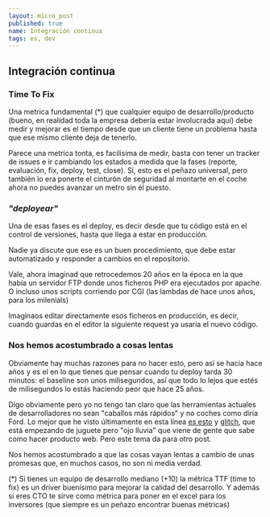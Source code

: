 ```yaml
---
layout: micro_post
published: true
name: Integración continua
tags: es, dev
---
```


## Integración continua

### Time To Fix

Una metrica fundamental (*) que cualquier equipo de desarrollo/producto (bueno, en realidad toda la empresa debería estar involucrada aquí) debe medir y mejorar es el tiempo desde que un cliente tiene un problema hasta que ese mismo cliente deja de tenerlo.

Parece una metrica tonta, es facilísima de medir, basta con tener un tracker de issues e ir cambiando los estados a medida que la fases (reporte, evaluación, fix, deploy, test, close). Sí, esto es el peñazo universal, pero también lo era ponerte el cinturón de seguridad al montarte en el coche ahora no puedes avanzar un metro sin él puesto.


### *"deployear"*

Una de esas fases es el deploy, es decir desde que tu código está en el control de versiones, hasta que llega a estar en producción.

Nadie ya discute que ese es un buen procedimiento, que debe estar automatizado y responder a cambios en el repositorio.

Vale, ahora imaginad que retrocedemos 20 años en la época en la que había un servidor FTP donde unos ficheros PHP era ejecutados por apache. O incluso unos scripts corriendo por CGI (las lambdas de hace unos años, para los milenials)

Imaginaos editar directamente esos ficheros en producción, es decir, cuando guardas en el editor la siguiente request ya usaría el nuevo código.

### Nos hemos acostumbrado a cosas lentas

Obviamente hay muchas razones para no hacer esto, pero así se hacia hace años y es el en lo que tienes que pensar cuando tu deploy tarda 30 minutos: el baseline son unos milisegundos, así que todo lo lejos que estés de milisegundos lo estás haciendo peor que hace 25 años.


Digo obviamente pero yo no tengo tan claro que las herramientas actuales de desarrolladores no sean "caballos más rápidos" y no coches como diría Ford. Lo mejor que he visto últimamente en esta línea [es esto](https://medium.com/darklang/how-dark-deploys-code-in-50ms-771c6dd60671) y [glitch](https://glitch.com/), que está empezando de juguete pero "ojo lluvia" que viene de gente que sabe como hacer producto web. Pero este tema da para otro post.

Nos hemos acostumbrado a que las cosas vayan lentas a cambio de unas promesas que, en muchos casos, no son ni media verdad.


(*) Si tienes un equipo de desarrollo mediano (+10) la métrica TTF (time to fix) es un driver buenísimo para mejorar la calidad del desarrollo. Y además si eres CTO te sirve como métrica para poner en el excel para los inversores (que siempre es un peñazo encontrar buenas métricas)
